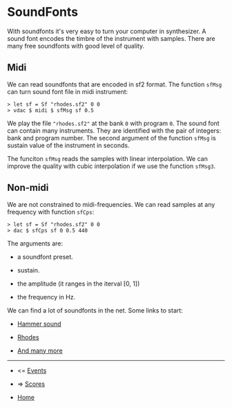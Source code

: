 
SoundFonts
===========================

With soundfonts it's very easy to turn your computer in synthesizer.
A sound font encodes the timbre of the instrument with samples. 
There are many free soundfonts with good level of quality.

## Midi

We can read soundfonts that are encoded in sf2 format. 
The function `sfMsg` can turn sound font file in midi instrument:

~~~{.haskell}
> let sf = Sf "rhodes.sf2" 0 0
> vdac $ midi $ sfMsg sf 0.5
~~~

We play the file `"rhodes.sf2"` at the bank `0` 
with program `0`. The sound font can contain many instruments. 
They are identified with the pair of integers: bank and program number.
The second argument of the function `sfMsg` is sustain value of the instrument
in seconds.

The funciton `sfMsg` reads the samples with linear interpolation.
We can improve the quality with cubic interpolation if we 
use the function `sfMsg3`.

## Non-midi

We are not constrained to midi-frequencies. We can read samples at any frequency
with function `sfCps`:

~~~{.haskell}
> let sf = Sf "rhodes.sf2" 0 0
> dac $ sfCps sf 0 0.5 440
~~~

The arguments are:

* a soundfont preset. 

* sustain. 

* the amplitude (it ranges in the iterval [0, 1])

* the frequency in Hz.

We can find a lot of soundfonts in the net. Some links to start:

* [Hammer sound](http://www.hammersound.net/)

* [Rhodes](http://learjeff.net/sf/sf.html)

* [And many more](http://www.synthfont.com/links_to_soundfonts.html)

----------------------------------------------------

* <= [Events](https://github.com/anton-k/csound-expression/blob/master/tutorial/chapters/EventsTutorial.md)

* => [Scores](https://github.com/anton-k/csound-expression/blob/master/tutorial/chapters/SamplesTutorial.md)

* [Home](https://github.com/anton-k/csound-expression/blob/master/tutorial/Index.md)

